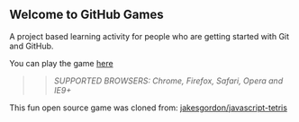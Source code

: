## Welcome to GitHub Games

A project based learning activity for people who are getting started with Git and GitHub.

You can play the game [here](https://dakoblas.github.io/github-games/)

>> _*SUPPORTED BROWSERS*: Chrome, Firefox, Safari, Opera and IE9+_

This fun open source game was cloned from: [jakesgordon/javascript-tetris](https://github.com/jakesgordon/javascript-tetris)
